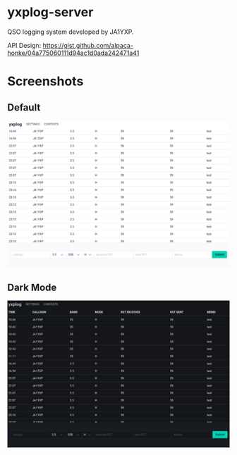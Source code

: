 # yxplog-server
QSO logging system developed by JA1YXP.

API Design: https://gist.github.com/alpaca-honke/04a775060111d94ac1d0ada242471a41

# Screenshots

## Default
![image](./screenshots/1.png)

## Dark Mode
![image](./screenshots/2.png)
